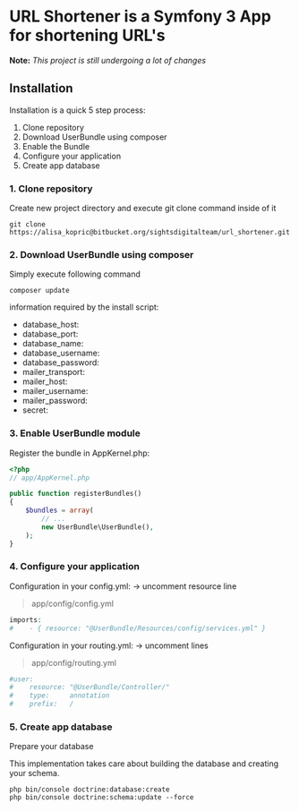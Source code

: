 # URL Shortener is a Symfony 3 App for shortening URL's
 **Note:** *This project is still undergoing a lot of changes*
 
## Installation
Installation is a quick 5 step process:

1. Clone repository
2. Download UserBundle using composer
3. Enable the Bundle
4. Configure your application
5. Create app database

### 1. Clone repository
Create new project directory and execute git clone command inside of it
```console
git clone https://alisa_kopric@bitbucket.org/sightsdigitalteam/url_shortener.git
```

### 2. Download UserBundle using composer
Simply execute following command
```console
composer update
```

information required by the install script:
  - database_host:
  - database_port:
  - database_name:
  - database_username:
  - database_password:
  - mailer_transport:
  - mailer_host:
  - mailer_username:
  - mailer_password:
  - secret: 

### 3. Enable UserBundle module
Register the bundle in AppKernel.php: 

```php
<?php
// app/AppKernel.php

public function registerBundles()
{
    $bundles = array(
        // ...
        new UserBundle\UserBundle(),
    );
}
```

### 4. Configure your application
Configuration in your config.yml: -> uncomment resource line
> app/config/config.yml
```php
imports:
#    - { resource: "@UserBundle/Resources/config/services.yml" }
```

Configuration in your routing.yml: -> uncomment lines
> app/config/routing.yml
```php
#user:
#    resource: "@UserBundle/Controller/"
#    type:     annotation
#    prefix:   /
```

### 5. Create app database
Prepare your database

This implementation takes care about building the database and creating your schema.
```console
php bin/console doctrine:database:create
php bin/console doctrine:schema:update --force
```
